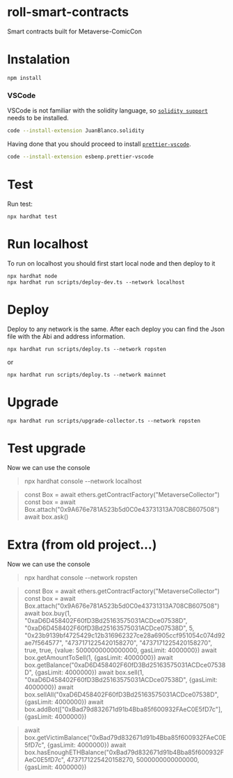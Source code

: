 # roll-smart-contracts

Smart contracts built for Metaverse-ComicCon

# Instalation

`npm install`

### VSCode

VSCode is not familiar with the solidity language, so [`solidity support`](https://marketplace.visualstudio.com/items?itemName=JuanBlanco.solidity) needs to be installed.

```Bash
code --install-extension JuanBlanco.solidity
```

Having done that you should proceed to install [`prettier-vscode`](https://marketplace.visualstudio.com/items?itemName=esbenp.prettier-vscode).

```Bash
code --install-extension esbenp.prettier-vscode
```

# Test

Run test:

```
npx hardhat test
```

# Run localhost

To run on localhost you should first start local node and then deploy to it

```
npx hardhat node
npx hardhat run scripts/deploy-dev.ts --network localhost
```

# Deploy

Deploy to any network is the same. After each deploy you can find the Json file with the Abi and address information.

```
npx hardhat run scripts/deploy.ts --network ropsten
```

or

```
npx hardhat run scripts/deploy.ts --network mainnet
```

# Upgrade

```
npx hardhat run scripts/upgrade-collector.ts --network ropsten
```

# Test upgrade

Now we can use the console

> npx hardhat console --network localhost

> const Box = await ethers.getContractFactory("MetaverseCollector")
> const box = await Box.attach("0x9A676e781A523b5d0C0e43731313A708CB607508")
> await box.ask()

# Extra (from old project...)

Now we can use the console

> npx hardhat console --network ropsten

> const Box = await ethers.getContractFactory("MetaverseCollector")
> const box = await Box.attach("0x9A676e781A523b5d0C0e43731313A708CB607508")
> await box.buy(1, "0xaD6D458402F60fD3Bd25163575031ACDce07538D", "0xaD6D458402F60fD3Bd25163575031ACDce07538D", 5, "0x23b9139bf4725429c12b316962327ce28a6905ccf951054c074d92ae7f564577", "4737171225420158270", "4737171225420158270", true, true, {value: 5000000000000000, gasLimit: 4000000})
> await box.getAmountToSell(1, {gasLimit: 4000000})
> await box.getBalance("0xaD6D458402F60fD3Bd25163575031ACDce07538D", {gasLimit: 4000000})
> await box.sell(1, "0xaD6D458402F60fD3Bd25163575031ACDce07538D", {gasLimit: 4000000})
> await box.sellAll("0xaD6D458402F60fD3Bd25163575031ACDce07538D", {gasLimit: 4000000})
> await box.addBot(["0xBad79d832671d91b4Bba85f600932FAeC0E5fD7c"], {gasLimit: 4000000})

> await box.getVictimBalance("0xBad79d832671d91b4Bba85f600932FAeC0E5fD7c", {gasLimit: 4000000})
> await box.hasEnoughETHBalance("0xBad79d832671d91b4Bba85f600932FAeC0E5fD7c", 4737171225420158270, 5000000000000000, {gasLimit: 4000000})
